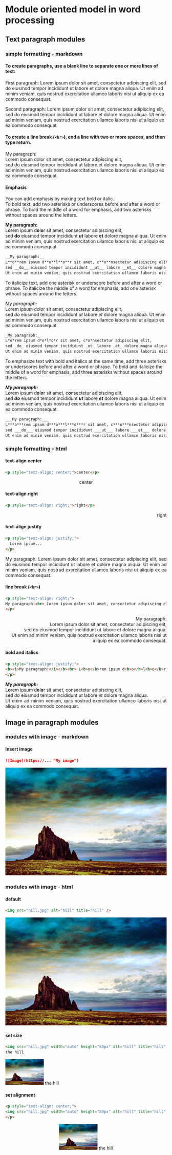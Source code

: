 # Module oriented model in word processing

## Text paragraph modules

### simple formatting - markdown

#### To create paragraphs, use a blank line to separate one or more lines of text:

First paragraph: Lorem ipsum dolor sit amet, consectetur adipiscing elit, sed do eiusmod tempor incididunt ut labore et dolore magna aliqua. Ut enim ad minim veniam, quis nostrud exercitation ullamco laboris nisi ut aliquip ex ea commodo consequat.

Second paragraph: Lorem ipsum dolor sit amet, consectetur adipiscing elit, sed do eiusmod tempor incididunt ut labore et dolore magna aliqua. Ut enim ad minim veniam, quis nostrud exercitation ullamco laboris nisi ut aliquip ex ea commodo consequat.

#### To create a line break (`<br>`), end a line with two or more spaces, and then type return.

My paragraph:  
Lorem ipsum dolor sit amet, consectetur adipiscing elit,  
sed do eiusmod tempor incididunt ut labore et dolore magna aliqua. 
Ut enim ad minim veniam, quis nostrud exercitation ullamco laboris nisi ut aliquip ex ea commodo consequat.

#### Emphasis

You can add emphasis by making text bold or italic.  
To bold text, add two asterisks or underscores before and after a word or phrase. To bold the middle of a word for emphasis, add two asterisks without spaces around the letters.

__My paragraph:__  
L**o**rem ipsum d**o**l**o**r sit amet, c**o**nsectetur adipiscing elit,  
sed __do__ eiusmod tempor incididunt __ut__ labore __et__ dolore magna aliqua. 
Ut enim ad minim veniam, quis nostrud exercitation ullamco laboris nisi ut aliquip ex ea commodo consequat.

```md
__My paragraph:__  
L**o**rem ipsum d**o**l**o**r sit amet, c**o**nsectetur adipiscing elit,  
sed __do__ eiusmod tempor incididunt __ut__ labore __et__ dolore magna aliqua. 
Ut enim ad minim veniam, quis nostrud exercitation ullamco laboris nisi ut aliquip ex ea commodo consequat.
```

To italicize text, add one asterisk or underscore before and after a word or phrase. To italicize the middle of a word for emphasis, add one asterisk without spaces around the letters.

_My paragraph:_  
L*o*rem ipsum d*o*l*o*r sit amet, c*o*nsectetur adipiscing elit,  
sed _do_ eiusmod tempor incididunt _ut_ labore _et_ dolore magna aliqua. 
Ut enim ad minim veniam, quis nostrud exercitation ullamco laboris nisi ut aliquip ex ea commodo consequat.

```md
_My paragraph:_  
L*o*rem ipsum d*o*l*o*r sit amet, c*o*nsectetur adipiscing elit,  
sed _do_ eiusmod tempor incididunt _ut_ labore _et_ dolore magna aliqua. 
Ut enim ad minim veniam, quis nostrud exercitation ullamco laboris nisi ut aliquip ex ea commodo consequat.
```
To emphasize text with bold and italics at the same time, add three asterisks or underscores before and after a word or phrase. To bold and italicize the middle of a word for emphasis, add three asterisks without spaces around the letters.

___My paragraph:___  
L***o***rem ipsum d***o***l***o***r sit amet, c***o***nsectetur adipiscing elit,  
sed ___do___ eiusmod tempor incididunt ___ut___ labore ___et___ dolore magna aliqua. 
Ut enim ad minim veniam, quis nostrud exercitation ullamco laboris nisi ut aliquip ex ea commodo consequat.

```md
___My paragraph:___  
L***o***rem ipsum d***o***l***o***r sit amet, c***o***nsectetur adipiscing elit,  
sed ___do___ eiusmod tempor incididunt ___ut___ labore ___et___ dolore magna aliqua. 
Ut enim ad minim veniam, quis nostrud exercitation ullamco laboris nisi ut aliquip ex ea commodo consequat.
```

### simple formatting - html

#### text-align center

```html
<p style="text-align: center;">center</p>
```

<p style="text-align: center;">center</p>
  
#### text-align right

```html
<p style="text-align: right;">right</p>
```
<p style="text-align: right;">right</p>

#### text-align justify

```html
<p style="text-align: justify;">
  Lorem ipsum...
</p>
```

<p style="text-align: justify;">
My paragraph: Lorem ipsum dolor sit amet, consectetur adipiscing elit, sed do eiusmod tempor incididunt ut labore et dolore magna aliqua. Ut enim ad minim veniam, quis nostrud exercitation ullamco laboris nisi ut aliquip ex ea commodo consequat.
</p>

#### line break (`<br>`)

```html
<p style="text-align: right;">
My paragraph:<br> Lorem ipsum dolor sit amet, consectetur adipiscing elit,<br> sed do eiusmod tempor incididunt ut labore et dolore magna aliqua.<br> Ut enim ad minim veniam, quis nostrud exercitation ullamco laboris nisi ut aliquip ex ea commodo consequat.
</p>
```

<p style="text-align: right;">
My paragraph:<br> Lorem ipsum dolor sit amet, consectetur adipiscing elit,<br> sed do eiusmod tempor incididunt ut labore et dolore magna aliqua.<br> Ut enim ad minim veniam, quis nostrud exercitation ullamco laboris nisi ut aliquip ex ea commodo consequat.
</p>

#### bold and italics

```html
<p style="text-align: justify;">
<b><i>My paragraph:</i></b><br> L<b>o</b>rem ipsum d<b>o</b>l<b>o</b>r sit amet, consectetur adipiscing elit,<br> sed <i>do</i> eiusmod tempor incididunt <i>ut</i> labore <i>et</i> dolore magna aliqua.<br> Ut enim ad minim veniam, quis nostrud exercitation ullamco laboris nisi ut aliquip ex ea commodo consequat.
</p>
```

<p style="text-align: justify;">
<b><i>My paragraph:</i></b><br> L<b>o</b>rem ipsum d<b>o</b>l<b>o</b>r sit amet, consectetur adipiscing elit,<br> sed <i>do</i> eiusmod tempor incididunt <i>ut</i> labore <i>et</i> dolore magna aliqua.<br> Ut enim ad minim veniam, quis nostrud exercitation ullamco laboris nisi ut aliquip ex ea commodo consequat.
</p>

## Image in paragraph modules

### modules with image - markdown

#### Insert image

```md
![Image](https://... "My image")
```

![Image](hill.jpg "My image")


### modules with image - html

#### default

```html
<img src="hill.jpg" alt="hill" title="hill" />
```

<img src="hill.jpg" alt="hill" title="hill" />

#### set size

```html
<img src="hill.jpg" width="auto" height="80px" alt="hill" title="hill" />
the hill
```

<img src="hill.jpg" width="auto" height="80px" alt="hill" title="hill" />
the hill

#### set alignment

```html
<p style="text-align: center;">
<img src="hill.jpg" width="auto" height="80px" alt="hill" title="hill" />
</p>
```

<p style="text-align: center;">
<img src="hill.jpg" width="auto" height="80px" alt="hill" title="hill" />
the hill
</p>
